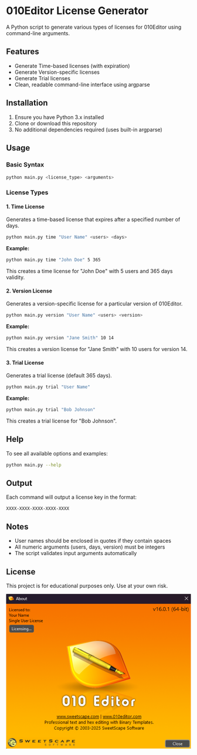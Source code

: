 # 010Editor License Generator

A Python script to generate various types of licenses for 010Editor using command-line arguments.

## Features

- Generate Time-based licenses (with expiration)
- Generate Version-specific licenses
- Generate Trial licenses
- Clean, readable command-line interface using argparse

## Installation

1. Ensure you have Python 3.x installed
2. Clone or download this repository
3. No additional dependencies required (uses built-in argparse)

## Usage

### Basic Syntax
```bash
python main.py <license_type> <arguments>
```

### License Types

#### 1. Time License
Generates a time-based license that expires after a specified number of days.

```bash
python main.py time "User Name" <users> <days>
```

**Example:**
```bash
python main.py time "John Doe" 5 365
```
This creates a time license for "John Doe" with 5 users and 365 days validity.

#### 2. Version License
Generates a version-specific license for a particular version of 010Editor.

```bash
python main.py version "User Name" <users> <version>
```

**Example:**
```bash
python main.py version "Jane Smith" 10 14
```
This creates a version license for "Jane Smith" with 10 users for version 14.

#### 3. Trial License
Generates a trial license (default 365 days).

```bash
python main.py trial "User Name"
```

**Example:**
```bash
python main.py trial "Bob Johnson"
```
This creates a trial license for "Bob Johnson".

## Help

To see all available options and examples:

```bash
python main.py --help
```

## Output

Each command will output a license key in the format:
```
XXXX-XXXX-XXXX-XXXX-XXXX
```

## Notes

- User names should be enclosed in quotes if they contain spaces
- All numeric arguments (users, days, version) must be integers
- The script validates input arguments automatically

## License

This project is for educational purposes only. Use at your own risk.

![alt text](image-1.png)